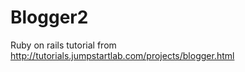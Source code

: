 Blogger2
========

Ruby on rails tutorial from http://tutorials.jumpstartlab.com/projects/blogger.html
